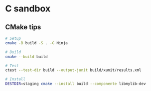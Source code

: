 # C sandbox

## CMake tips

```sh
# Setup
cmake -B build -S . -G Ninja

# Build
cmake --build build

# Test
ctest --test-dir build --output-junit build/xunit/results.xml

# Install
DESTDIR=staging cmake --install build --componente libmylib-dev
```
